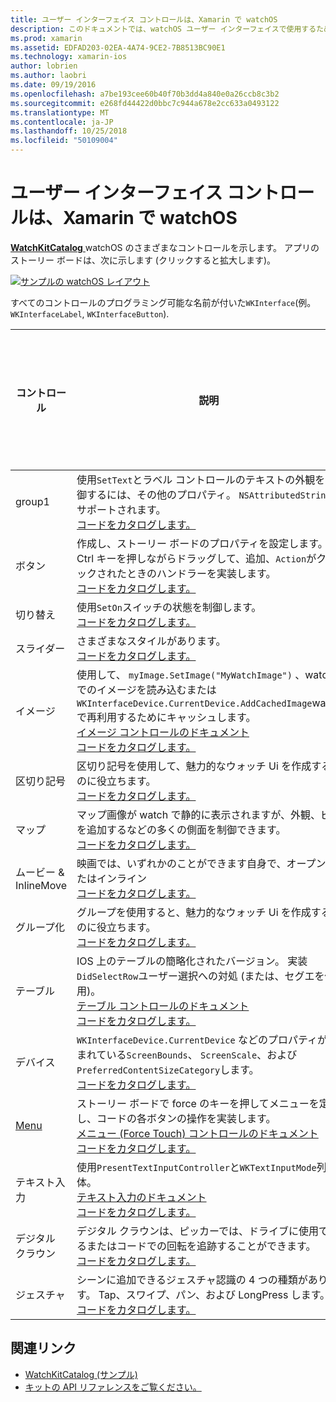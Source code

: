 ```yaml
---
title: ユーザー インターフェイス コントロールは、Xamarin で watchOS
description: このドキュメントでは、watchOS ユーザー インターフェイスで使用するために使用できるさまざまなコントロールについて説明します。 これは、ラベル、ボタン、スイッチ、スライダー、イメージ、区切り記号、マップ、および詳細の説明を提供します。
ms.prod: xamarin
ms.assetid: EDFAD203-02EA-4A74-9CE2-7B8513BC90E1
ms.technology: xamarin-ios
author: lobrien
ms.author: laobri
ms.date: 09/19/2016
ms.openlocfilehash: a7be193cee60b40f70b3dd4a840e0a26ccb8c3b2
ms.sourcegitcommit: e268fd44422d0bbc7c944a678e2cc633a0493122
ms.translationtype: MT
ms.contentlocale: ja-JP
ms.lasthandoff: 10/25/2018
ms.locfileid: "50109004"
---
```

# <a name="watchos-user-interface-controls-in-xamarin"></a>ユーザー インターフェイス コントロールは、Xamarin で watchOS

[ **WatchKitCatalog** ](https://github.com/xamarin/monotouch-samples/tree/master/watchOS/WatchKitCatalog) watchOS のさまざまなコントロールを示します。 アプリのストーリー ボードは、次に示します (クリックすると拡大します)。

[![](images/storyboard-sml.png "サンプルの watchOS レイアウト")](images/storyboard.png#lightbox)

すべてのコントロールのプログラミング可能な名前が付いた`WKInterface`(例。 `WKInterfaceLabel`, `WKInterfaceButton`).

|コントロール|説明|スクリーン ショット|
|---|---|---|
|group1|使用`SetText`とラベル コントロールのテキストの外観を制御するには、その他のプロパティ。 `NSAttributedString` サポートされます。<br />[コードをカタログします。](https://github.com/xamarin/ios-samples/blob/master/watchOS/WatchKitCatalog/WatchKit3Extension/LabelDetailController.cs)|![](Images/label.png)|
|ボタン|作成し、ストーリー ボードのプロパティを設定します。 Ctrl キーを押しながらドラッグして、追加、`Action`がクリックされたときのハンドラーを実装します。<br />[コードをカタログします。](https://github.com/xamarin/ios-samples/blob/master/watchOS/WatchKitCatalog/WatchKit3Extension/ButtonDetailController.cs)|![](Images/button.png)|
|切り替え|使用`SetOn`スイッチの状態を制御します。<br />[コードをカタログします。](https://github.com/xamarin/ios-samples/blob/master/watchOS/WatchKitCatalog/WatchKit3Extension/SwitchDetailController.cs)|![](Images/switch.png)|
|スライダー|さまざまなスタイルがあります。<br />[コードをカタログします。](https://github.com/xamarin/ios-samples/blob/master/watchOS/WatchKitCatalog/WatchKit3Extension/SliderDetailController.cs)|![](Images/slider.png)|
|イメージ|使用して、 `myImage.SetImage("MyWatchImage")` 、watch でのイメージを読み込むまたは`WKInterfaceDevice.CurrentDevice.AddCachedImage`watch で再利用するためにキャッシュします。<br />[イメージ コントロールのドキュメント](~/ios/watchos/user-interface/image.md)<br />[コードをカタログします。](https://github.com/xamarin/ios-samples/blob/master/watchOS/WatchKitCatalog/WatchKit3Extension/ImageDetailController.cs)|![](Images/image.png)|
|区切り記号|区切り記号を使用して、魅力的なウォッチ Ui を作成するのに役立ちます。<br />[コードをカタログします。](https://github.com/xamarin/ios-samples/blob/master/watchOS/WatchKitCatalog/WatchKit3Extension/SeparatorDetailController.cs)|![](Images/separator.png)| 
|マップ|マップ画像が watch で静的に表示されますが、外観、ピンを追加するなどの多くの側面を制御できます。<br />[コードをカタログします。](https://github.com/xamarin/ios-samples/blob/master/watchOS/WatchKitCatalog/WatchKit3Extension/MapDetailController.cs)|![](Images/map.png)|
|ムービー & InlineMove|映画では、いずれかのことができます自身で、オープンまたはインライン<br />[コードをカタログします。](https://github.com/xamarin/ios-samples/blob/master/watchOS/WatchKitCatalog/WatchKit3Extension/MovieDetailController.cs)|![](Images/movie.png)|
|グループ化|グループを使用すると、魅力的なウォッチ Ui を作成するのに役立ちます。<br />[コードをカタログします。](https://github.com/xamarin/ios-samples/blob/master/watchOS/WatchKitCatalog/WatchKit3Extension/GroupDetailController.cs)|![](Images/group.png)|
|テーブル|IOS 上のテーブルの簡略化されたバージョン。 実装`DidSelectRow`ユーザー選択への対処 (または、セグエを使用)。<br />[テーブル コントロールのドキュメント](~/ios/watchos/user-interface/table.md)<br />[コードをカタログします。](https://github.com/xamarin/ios-samples/blob/master/watchOS/WatchKitCatalog/WatchKit3Extension/Table%20Detail%20Controller/TableDetailController.cs)|![](Images/table.png)|
|デバイス|`WKInterfaceDevice.CurrentDevice` などのプロパティが含まれている`ScreenBounds`、 `ScreenScale`、および`PreferredContentSizeCategory`します。<br />[コードをカタログします。](https://github.com/xamarin/ios-samples/blob/master/watchOS/WatchKitCatalog/WatchKit3Extension/DeviceDetailController.cs)|![](Images/device.png)|
|[Menu](~/ios/watchos/user-interface/menu.md)|ストーリー ボードで force のキーを押してメニューを定義し、コードの各ボタンの操作を実装します。<br />[メニュー (Force Touch) コントロールのドキュメント](~/ios/watchos/user-interface/menu.md)<br />[コードをカタログします。](https://github.com/xamarin/ios-samples/blob/master/watchOS/WatchKitCatalog/WatchKit3Extension/ControllerDetailController.cs)|![](Images/controller.png)|
|テキスト入力|使用`PresentTextInputController`と`WKTextInputMode`列挙体。<br />[テキスト入力のドキュメント](~/ios/watchos/user-interface/text-input.md)<br />[コードをカタログします。](https://github.com/xamarin/ios-samples/blob/master/watchOS/WatchKitCatalog/WatchKit3Extension/TextInputController.cs)|![](Images/textinput.png)|
|デジタル クラウン|デジタル クラウンは、ピッカーでは、ドライブに使用できるまたはコードでの回転を追跡することができます。<br />[コードをカタログします。](https://github.com/xamarin/ios-samples/blob/master/watchOS/WatchKitCatalog/WatchKit3Extension/CrownDetailController.cs)|![](Images/digital-crown.png)|
|ジェスチャ|シーンに追加できるジェスチャ認識の 4 つの種類があります。 Tap、スワイプ、パン、および LongPress します。<br />[コードをカタログします。](https://github.com/xamarin/ios-samples/blob/master/watchOS/WatchKitCatalog/WatchKit3Extension/GestureDetailController.cs)|![](Images/gestures.png)|


## <a name="related-links"></a>関連リンク

- [WatchKitCatalog (サンプル)](https://developer.xamarin.com/samples/monotouch/watchOS/WatchKitCatalog/)
- [キットの API リファレンスをご覧ください。](https://developer.xamarin.com/api/namespace/WatchKit/)
